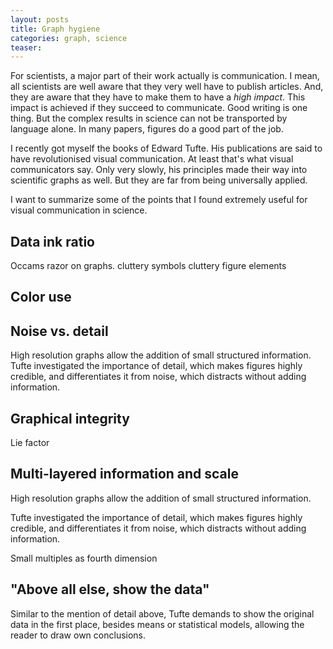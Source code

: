 ```yaml
---
layout: posts
title: Graph hygiene
categories: graph, science
teaser: 
--- 
```


For scientists, a major part of their work actually is communication. I mean, all scientists are well aware that they very well have to publish articles. And, they are aware that they have to make them to have a *high impact*. This impact is achieved if they succeed to communicate. 
Good writing is one thing. But the complex results in science can not be transported by language alone. In many papers, figures do a good part of the job. 

I recently got myself the books of Edward Tufte. His publications are said to have revolutionised visual communication. At least that's what visual communicators say. Only very slowly, his principles made their way into scientific graphs as well. But they are far from being universally applied.

I want to summarize some of the points that I found extremely useful for visual communication in science. 

## Data ink ratio
Occams razor on graphs. 
cluttery symbols
cluttery figure elements

## Color use

## Noise vs. detail
High resolution graphs allow the addition of small structured information. 
Tufte investigated the importance of detail, which makes figures highly credible, and differentiates it from noise, which distracts without adding information. 



## Graphical integrity

Lie factor


## Multi-layered information and scale

High resolution graphs allow the addition of small structured information. 

Tufte investigated the importance of detail, which makes figures highly credible, and differentiates it from noise, which distracts without adding information. 


Small multiples as fourth dimension

## "Above all else, show the data"

Similar to the mention of detail above, Tufte demands to show the original data in the first place, besides means or statistical models, allowing the reader to draw own conclusions.
